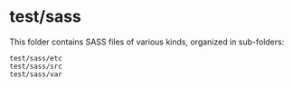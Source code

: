 # test/sass

This folder contains SASS files of various kinds, organized in sub-folders:

    test/sass/etc
    test/sass/src
    test/sass/var
